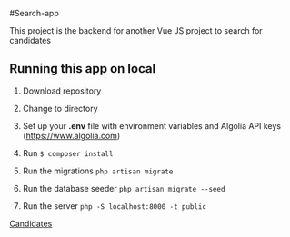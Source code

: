 #Search-app

This project is the backend for another Vue JS project to search for candidates

## Running this app on local

1. Download repository

2. Change to directory

3. Set up your **.env** file with environment variables and Algolia API keys (https://www.algolia.com)

4. Run ```$ composer install```

5. Run the migrations ```php artisan migrate```

6. Run the database seeder ```php artisan migrate --seed```

7. Run the server ```php -S localhost:8000 -t public```


[Candidates](Candidates-south.png)
